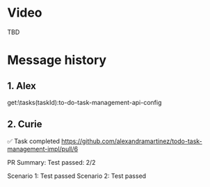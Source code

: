 # Video

TBD

# Message history

## 1. Alex

get:\tasks\(taskId):to-do-task-management-api-config

## 2. Curie

✅ Task completed
https://github.com/alexandramartinez/todo-task-management-impl/pull/6

PR Summary: Test passed: 2/2

Scenario 1: Test passed Scenario 2: Test passed
